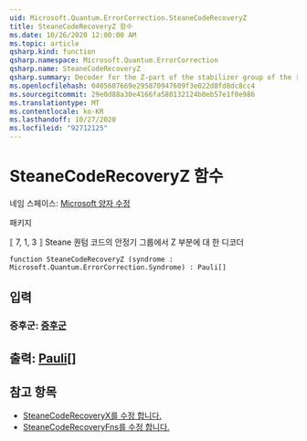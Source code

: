 ```yaml
---
uid: Microsoft.Quantum.ErrorCorrection.SteaneCodeRecoveryZ
title: SteaneCodeRecoveryZ 함수
ms.date: 10/26/2020 12:00:00 AM
ms.topic: article
qsharp.kind: function
qsharp.namespace: Microsoft.Quantum.ErrorCorrection
qsharp.name: SteaneCodeRecoveryZ
qsharp.summary: Decoder for the Z-part of the stabilizer group of the ⟦7, 1, 3⟧ Steane quantum code.
ms.openlocfilehash: 0405607669e295870947609f3e022d8fd8dc8cc4
ms.sourcegitcommit: 29e0d88a30e4166fa580132124b0eb57e1f0e986
ms.translationtype: MT
ms.contentlocale: ko-KR
ms.lasthandoff: 10/27/2020
ms.locfileid: "92712125"
---
```

# <a name="steanecoderecoveryz-function"></a>SteaneCodeRecoveryZ 함수

네임 스페이스: [Microsoft 양자 수정](xref:Microsoft.Quantum.ErrorCorrection)

패키지 [](https://nuget.org/packages/)


⟦ 7, 1, 3 ⟧ Steane 퀀텀 코드의 안정기 그룹에서 Z 부분에 대 한 디코더

```qsharp
function SteaneCodeRecoveryZ (syndrome : Microsoft.Quantum.ErrorCorrection.Syndrome) : Pauli[]
```


## <a name="input"></a>입력

### <a name="syndrome--syndrome"></a>증후군: [증후군](xref:Microsoft.Quantum.ErrorCorrection.Syndrome)





## <a name="output--pauli"></a>출력: [Pauli](xref:microsoft.quantum.lang-ref.pauli)[]



## <a name="see-also"></a>참고 항목

- [SteaneCodeRecoveryX를 수정 합니다.](xref:Microsoft.Quantum.ErrorCorrection.SteaneCodeRecoveryX)
- [SteaneCodeRecoveryFns를 수정 합니다.](xref:Microsoft.Quantum.ErrorCorrection.SteaneCodeRecoveryFns)
